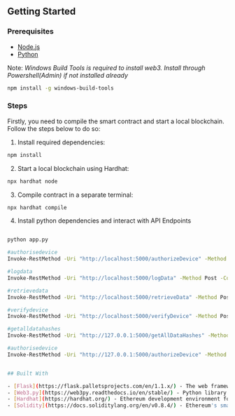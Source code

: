 
## Getting Started

### Prerequisites

- [Node.js](https://nodejs.org/en/download/)
- [Python](https://www.python.org/downloads/)

Note: _Windows Build Tools is required to install web3. Install through Powershell(Admin) if not installed already_

```bash
npm install -g windows-build-tools
```
### Steps

Firstly, you need to compile the smart contract and start a local blockchain. Follow the steps below to do so:

1. Install required dependencies:

```bash
npm install
```

2. Start a local blockchain using Hardhat:

```bash
npx hardhat node
```

3. Compile contract in a separate terminal:

```bash
npx hardhat compile
```

4. Install python dependencies and interact with API Endpoints

```bash

python app.py

#authorisedevice
Invoke-RestMethod -Uri "http://localhost:5000/authorizeDevice" -Method Post -ContentType "application/json" -Body (@{ device_id = "device123" } | ConvertTo-Json)

#logdata
Invoke-RestMethod -Uri "http://localhost:5000/logData" -Method Post -ContentType "application/json" -Body (@{ value = "sensor_data_value_here" } | ConvertTo-Json)

#retrievedata
Invoke-RestMethod -Uri "http://localhost:5000/retrieveData" -Method Post -ContentType "application/json" -Body (@{ data_hash = "0xf87fd4a9b155bfff1c4e543e88032db1fa43d0f165b96401e9f15116ac58919d" } | ConvertTo-Json)

#verifydevice
Invoke-RestMethod -Uri "http://localhost:5000/verifyDevice" -Method Post -ContentType "application/json" -Body (@{ device_id = "0xf39fd6e51aad88f6f4ce6ab8827279cfffb92266" } | ConvertTo-Json)

#getalldatahashes
Invoke-RestMethod -Uri "http://127.0.0.1:5000/getAllDataHashes" -Method GET

#authorisedevice
Invoke-RestMethod -Uri "http://127.0.0.1:5000/authorizeDevice" -Method POST -Headers @{ "Content-Type"="application/json" }


## Built With

- [Flask](https://flask.palletsprojects.com/en/1.1.x/) - The web framework used for the backend
- [Web3.py](https://web3py.readthedocs.io/en/stable/) - Python library for interacting with Ethereum blockchain
- [Hardhat](https://hardhat.org/) - Ethereum development environment for compiling, testing, deploying, and interacting with smart contracts
- [Solidity](https://docs.soliditylang.org/en/v0.8.4/) - Ethereum's smart contract programming language
